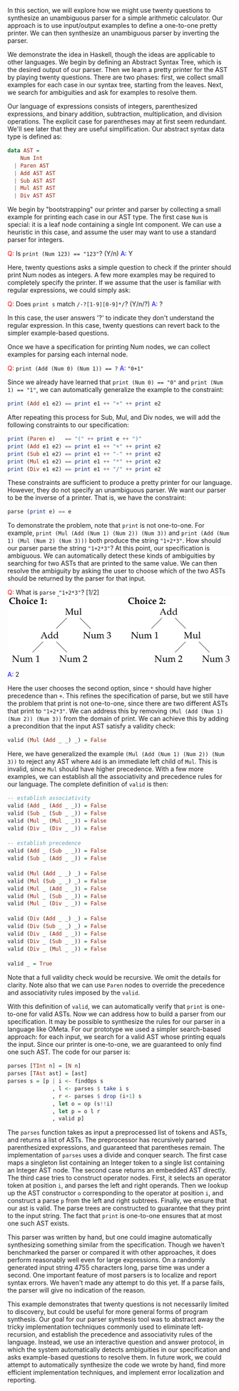 In this section, we will explore how we might use twenty questions to
synthesize an unambiguous parser for a simple arithmetic
calculator. Our approach is to use input/output examples to define a
one-to-one pretty printer. We can then synthesize an unambiguous
parser by inverting the parser.

We demonstrate the idea in Haskell, though the ideas are applicable to
other languages. We begin by defining an Abstract Syntax Tree, which
is the desired output of our parser. Then we learn a pretty printer
for the AST by playing twenty questions. There are two phases: first,
we collect small examples for each case in our syntax tree, starting
from the leaves. Next, we search for ambiguities and ask for examples
to resolve them.

Our language of expressions consists of integers, parenthesized
expressions, and binary addition, subtraction, multiplication, and
division operations. The explicit case for parentheses may at first
seem redundant. We'll see later that they are useful
simplification. Our abstract syntax data type is defined as:

```haskell
data AST =
    Num Int
  | Paren AST
  | Add AST AST
  | Sub AST AST
  | Mul AST AST
  | Div AST AST
```

We begin by "bootstrapping" our printer and parser by collecting a
small example for printing each case in our AST type. The first case
`Num` is special: it is a leaf node containing a single Int
component. We can use a heuristic in this case, and assume the user
may want to use a standard parser for integers.

<span style="color:red">Q:</span> Is `print (Num 123) == "123"`? (Y/n)
<span style="color:blue">A:</span> Y

Here, twenty questions asks a simple question to check if the printer
should print Num nodes as integers. A few more examples may be
required to completely specify the printer. If we assume that the user
is familiar with regular expressions, we could simply ask:

<span style="color:red">Q:</span> Does `print s` match `/-?[1-9][0-9]*/`? (Y/n/?)
<span style="color:blue">A:</span> ?

In this case, the user answers '?' to indicate they don't understand
the regular expression. In this case, twenty questions can revert back
to the simpler example-based questions.

Once we have a specification for printing Num nodes, we can collect
examples for parsing each internal node.

<span style="color:red">Q:</span> `print (Add (Num 0) (Num 1)) == ?`
<span style="color:blue">A:</span> `"0+1"`

Since we already have learned that `print (Num 0) == "0"` and `print
(Num 1) == "1"`, we can automatically generalize the example to the
constraint:

``` haskell
print (Add e1 e2) == print e1 ++ "+" ++ print e2
```

After repeating this process for Sub, Mul, and Div nodes, we will add
the following constraints to our specification:

```haskell
print (Paren e)   == "(" ++ print e ++ ")"
print (Add e1 e2) == print e1 ++ "+" ++ print e2
print (Sub e1 e2) == print e1 ++ "-" ++ print e2
print (Mul e1 e2) == print e1 ++ "*" ++ print e2
print (Div e1 e2) == print e1 ++ "/" ++ print e2
```

These constraints are sufficient to produce a pretty printer for our
language. However, they do not specify an unambiguous parser. We want
our parser to be the inverse of a printer. That is, we have the
constraint:

```haskell
parse (print e) == e
```

To demonstrate the problem, note that `print` is not one-to-one. For
example, `print (Mul (Add (Num 1) (Num 2)) (Num 3))` and `print (Add
(Num 1) (Mul (Num 2) (Num 3)))` both produce the string `"1+2*3"`. How
should our parser parse the string `"1+2*3"`? At this point, our
specification is ambiguous. We can automatically detect these kinds of
ambiguities by searching for two ASTs that are printed to the same
value. We can then resolve the ambiguity by asking the user to choose
which of the two ASTs should be returned by the parser for that input.

<span style="color:red">Q:</span> What is `parse "1+2*3"`? [1/2]
![Resolving ambiguity](images/parser-ambiguous-choices.png)

<span style="color:blue">A:</span> 2

Here the user chooses the second option, since `*` should have higher
precedence than `+`. This refines the specification of parse, but we
still have the problem that print is not one-to-one, since there are
two different ASTs that print to `"1+2*3"`. We can address this by
removing `(Mul (Add (Num 1) (Num 2)) (Num 3))` from the domain of
print. We can achieve this by adding a precondition that the input AST
satisfy a validity check:

```haskell
valid (Mul (Add _ _) _) = False
```

Here, we have generalized the example `(Mul (Add (Num 1) (Num 2)) (Num
3))` to reject any AST where `Add` is an immediate left child of
`Mul`.  This is invalid, since `Mul` should have higher
precedence. With a few more examples, we can establish all the
associativity and precedence rules for our language. The complete
definition of `valid` is then:

```haskell
-- establish associativity
valid (Add _ (Add _ _)) = False
valid (Sub _ (Sub _ _)) = False
valid (Mul _ (Mul _ _)) = False
valid (Div _ (Div _ _)) = False

-- establish precedence
valid (Add _ (Sub _ _)) = False
valid (Sub _ (Add _ _)) = False

valid (Mul (Add _ _) _) = False
valid (Mul (Sub _ _) _) = False
valid (Mul _ (Add _ _)) = False
valid (Mul _ (Sub _ _)) = False
valid (Mul _ (Div _ _)) = False

valid (Div (Add _ _) _) = False
valid (Div (Sub _ _) _) = False
valid (Div _ (Add _ _)) = False
valid (Div _ (Sub _ _)) = False
valid (Div _ (Mul _ _)) = False

valid _ = True
```

Note that a full validity check would be recursive. We omit the
details for clarity. Note also that we can use `Paren` nodes to
override the precedence and associativity rules imposed by the
`valid`.

With this definition of `valid`, we can automatically verify that
`print` is one-to-one for valid ASTs. Now we can address how to build
a parser from our specification. It may be possible to synthesize the
rules for our parser in a language like OMeta. For our prototype we
used a simpler search-based approach: for each input, we search for a
valid AST whose printing equals the input. Since our printer is
one-to-one, we are guaranteed to only find one such AST. The code for
our parser is:

```haskell
parses [TInt n] = [N n]
parses [TAst ast] = [ast]
parses s = [p | i <- findOps s
              , l <- parses $ take i s
              , r <- parses $ drop (i+1) s
              , let o = op (s!!i)
              , let p = o l r
              , valid p]
```

The `parses` function takes as input a preprocessed list of tokens and
ASTs, and returns a list of ASTs. The preprocessor has recursively
parsed parenthesized expressions, and guaranteed that parentheses
remain.  The implementation of `parses` uses a divide and conquer
search. The first case maps a singleton list containing an Integer
token to a single list containing an Integer AST node. The second case
returns an embedded AST directly. The third case tries to construct
operator nodes. First, it selects an operator token at position `i`,
and parses the left and right operands. Then we lookup up the AST
constructor `o` corresponding to the operator at position `i`, and
construct a parse `p` from the left and right subtrees. Finally, we
ensure that our ast is valid. The parse trees are constructed to
guarantee that they print to the input string. The fact that `print`
is one-to-one ensures that at most one such AST exists.

This parser was written by hand, but one could imagine automatically
synthesizing something similar from the specification. Though we
haven't benchmarked the parser or compared it with other approaches,
it does perform reasonably well even for large expressions. On a
randomly generated input string 4755 characters long, parse time was
under a second. One important feature of most parsers is to localize
and report syntax errors. We haven't made any attempt to do this
yet. If a parse fails, the parser will give no indication of the
reason.

This example demonstrates that twenty questions is not necessarily
limited to discovery, but could be useful for more general forms of
program synthesis. Our goal for our parser synthesis tool was to
abstract away the tricky implementation techniques commonly used to
eliminate left-recursion, and establish the precedence and
associativity rules of the language. Instead, we use an interactive
question and answer protocol, in which the system automatically
detects ambiguities in our specification and asks example-based
questions to resolve them. In future work, we could attempt to
automatically synthesize the code we wrote by hand, find more
efficient implementation techniques, and implement error localization
and reporting.


